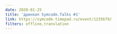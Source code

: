 ```yaml
---
date: 2020-01-25
title: 'дринкап Symcode.Talks #1'
link: https://symcode.timepad.ru/event/1235679/
filters: offline,translation
---
```

